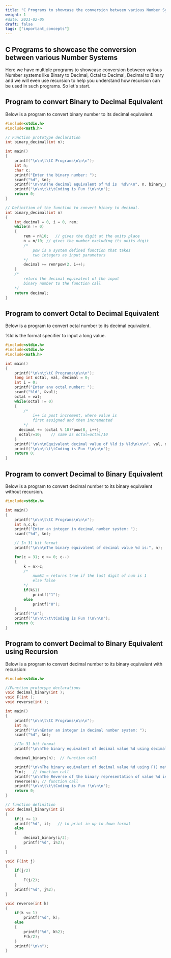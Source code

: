 ```yaml
---
title: "C Programs to showcase the conversion between various Number Systems"
weight: 1
#date: 2021-02-05
draft: false
tags: ["important_concepts"]
---
```


## C Programs to showcase the conversion between various Number Systems

Here we have multiple programs to showcase conversion between various Number systems like Binary to Decimal, Octal to Decimal, Decimal to Binary and we will even use recursion to help you understand how recursion can be used in such programs. So let's start.

## Program to convert Binary to Decimal Equivalent

Below is a program to convert binary number to its decimal equivalent.

```c
#include<stdio.h>
#include<math.h>

// Function prototype declaration
int binary_decimal(int n);

int main()
{
    printf("\n\n\t\tC Programs\n\n\n");
    int n;
    char c;
    printf("Enter the binary number: ");
    scanf("%d", &n);
    printf("\n\n\nThe decimal equivalent of %d is  %d\n\n", n, binary_decimal(n)); // function calling
    printf("\n\n\t\t\tCoding is Fun !\n\n\n");
    return 0;
}

// Definition of the function to convert binary to decimal.
int binary_decimal(int n)
{
    int decimal = 0, i = 0, rem;
    while(n != 0)
    {
        rem = n%10;   // gives the digit at the units place
        n = n/10; // gives the number excluding its units digit
        /*
            pow is a system defined function that takes
            two integers as input parameters
        */
        decimal += rem*pow(2, i++);
    }
    /*
        return the decimal equivalent of the input
        binary number to the function call
    */
    return decimal;
}
```

## Program to convert Octal to Decimal Equivalent

Below is a program to convert octal number to its decimal equivalent.

%ld is the format specifier to input a long value.

```c
#include<stdio.h>
#include<stdio.h>
#include<math.h>

int main()
{
    printf("\n\n\t\tC Programs\n\n\n");
    long int octal, val, decimal = 0;
    int i = 0;
    printf("Enter any octal number: ");
    scanf("%ld", &val);
    octal = val;
    while(octal != 0)
    {
        /*
            i++ is post increment, where value is
            first assigned and then incremented
        */
      decimal += (octal % 10)*pow(8, i++);
      octal/=10;    // same as octal=octal/10
    }
    printf("\n\n\nEquivalent decimal value of %ld is %ld\n\n\n", val, decimal);
    printf("\n\n\t\t\tCoding is Fun !\n\n\n");
    return 0;
}
```

## Program to convert Decimal to Binary Equivalent

Below is a program to convert decimal number to its binary equivalent without recursion.

```c
#include<stdio.h>

int main()
{
    printf("\n\n\t\tC Programs\n\n\n");
    int n,c,k;
    printf("Enter an integer in decimal number system: ");
    scanf("%d", &n);

    // In 31 bit format
    printf("\n\n\nThe binary equivalent of decimal value %d is:", n);

    for(c = 31; c >= 0; c--)
    {
        k = n>>c;
        /*
            num&1 = returns true if the last digit of num is 1
            else false
        */
        if(k&1)
            printf("1");
        else
            printf("0");
    }
    printf("\n");
    printf("\n\n\t\t\tCoding is Fun !\n\n\n");
    return 0;
}
```

## Program to convert Decimal to Binary Equivalent using Recursion

Below is a program to convert decimal number to its binary equivalent with recursion:

```c
#include<stdio.h>

//Function prototype declarations
void decimal_binary(int );
void F(int );
void reverse(int );

int main()
{
    printf("\n\n\t\tC Programs\n\n\n");
    int n;
    printf("\n\nEnter an integer in decimal number system: ");
    scanf("%d", &n);

    //In 31 bit format
    printf("\n\nThe binary equivalent of decimal value %d using decimal_binary method is: ", n);

    decimal_binary(n);  // function call

    printf("\n\nThe binary equivalent of decimal value %d using F() method is: ", n);
    F(n);   // function call
    printf("\n\nThe Reverse of the binary representation of value %d is: ", n);
    reverse(n); // function call
    printf("\n\n\t\t\tCoding is Fun !\n\n\n");
    return 0;
}

// function definition
void decimal_binary(int i)
{
    if(i <= 1)
    printf("%d", i);   // to print in up to down format
    else
    {
        decimal_binary(i/2);
        printf("%d", i%2);
    }
}

void F(int j)
{
    if(j/2)
    {
        F(j/2);
    }
    printf("%d", j%2);
}

void reverse(int k)
{
    if(k <= 1)
        printf("%d", k);
    else
    {
        printf("%d", k%2);
        F(k/2);
    }
    printf("\n\n");
}
```
